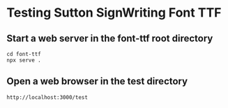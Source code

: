 # Testing Sutton SignWriting Font TTF

## Start a web server in the font-ttf root directory
    cd font-ttf
    npx serve .

## Open a web browser in the test directory
    http://localhost:3000/test
